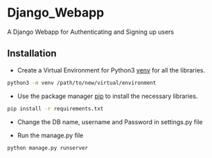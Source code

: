 # Django_Webapp
A Django Webapp for Authenticating and Signing up users

## Installation
- Create a Virtual Environment for Python3 [venv](https://docs.python.org/3/library/venv.html) for all the libraries.

```bash
python3 -m venv /path/to/new/virtual/environment
```

- Use the package manager [pip](https://pip.pypa.io/en/stable/) to install the necessary libraries.

```bash
pip install -r requirements.txt
```
- Change the DB name, username and Password in settings.py file

- Run the manage.py file

```bash
python manage.py runserver
```
